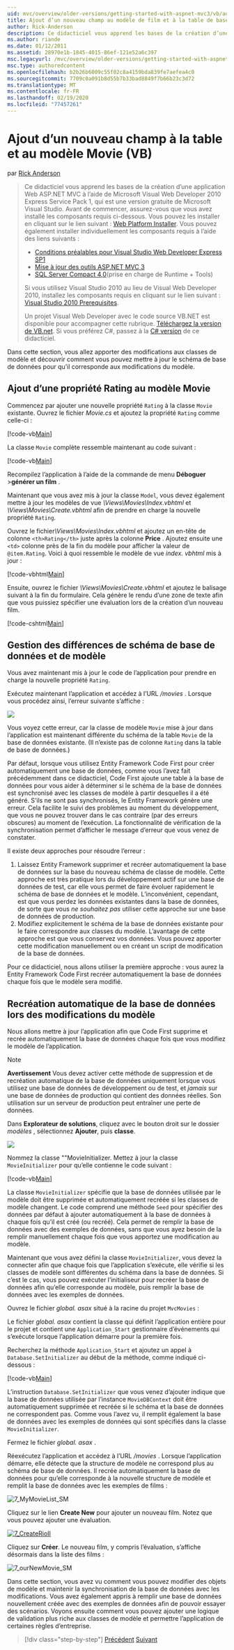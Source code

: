 ```yaml
---
uid: mvc/overview/older-versions/getting-started-with-aspnet-mvc3/vb/adding-a-new-field
title: Ajout d’un nouveau champ au modèle de film et à la table de base de données (VB) | Microsoft Docs
author: Rick-Anderson
description: Ce didacticiel vous apprend les bases de la création d’une application Web ASP.NET MVC à l’aide de Microsoft Visual Web Developer 2010 Express Service Pack 1, qui est...
ms.author: riande
ms.date: 01/12/2011
ms.assetid: 28970e1b-1845-4015-86ef-121e52a6c397
msc.legacyurl: /mvc/overview/older-versions/getting-started-with-aspnet-mvc3/vb/adding-a-new-field
msc.type: authoredcontent
ms.openlocfilehash: b2b26b6009c55f02c8a4159bda839fe7aefea4c0
ms.sourcegitcommit: 7709c0a091b8d55b7b33bad8849f7b66b23c3d72
ms.translationtype: MT
ms.contentlocale: fr-FR
ms.lasthandoff: 02/19/2020
ms.locfileid: "77457261"
---
```

# <a name="adding-a-new-field-to-the-movie-model-and-database-table-vb"></a>Ajout d’un nouveau champ à la table et au modèle Movie (VB)

par [Rick Anderson](https://twitter.com/RickAndMSFT)

> Ce didacticiel vous apprend les bases de la création d’une application Web ASP.NET MVC à l’aide de Microsoft Visual Web Developer 2010 Express Service Pack 1, qui est une version gratuite de Microsoft Visual Studio. Avant de commencer, assurez-vous que vous avez installé les composants requis ci-dessous. Vous pouvez les installer en cliquant sur le lien suivant : [Web Platform Installer](https://www.microsoft.com/web/gallery/install.aspx?appid=VWD2010SP1Pack). Vous pouvez également installer individuellement les composants requis à l’aide des liens suivants :
> 
> - [Conditions préalables pour Visual Studio Web Developer Express SP1](https://www.microsoft.com/web/gallery/install.aspx?appid=VWD2010SP1Pack)
> - [Mise à jour des outils ASP.NET MVC 3](https://www.microsoft.com/web/gallery/install.aspx?appsxml=&amp;appid=MVC3)
> - [SQL Server Compact 4,0](https://www.microsoft.com/web/gallery/install.aspx?appid=SQLCE;SQLCEVSTools_4_0)(prise en charge de Runtime + Tools)
> 
> Si vous utilisez Visual Studio 2010 au lieu de Visual Web Developer 2010, installez les composants requis en cliquant sur le lien suivant : [Visual Studio 2010 Prerequisites](https://www.microsoft.com/web/gallery/install.aspx?appsxml=&amp;appid=VS2010SP1Pack).
> 
> Un projet Visual Web Developer avec le code source VB.NET est disponible pour accompagner cette rubrique. [Téléchargez la version de VB.net](https://code.msdn.microsoft.com/Introduction-to-MVC-3-10d1b098). Si vous préférez C#, passez à la [ C# version](../cs/adding-a-new-field.md) de ce didacticiel.

Dans cette section, vous allez apporter des modifications aux classes de modèle et découvrir comment vous pouvez mettre à jour le schéma de base de données pour qu’il corresponde aux modifications du modèle.

## <a name="adding-a-rating-property-to-the-movie-model"></a>Ajout d’une propriété Rating au modèle Movie

Commencez par ajouter une nouvelle propriété `Rating` à la classe `Movie` existante. Ouvrez le fichier *Movie.cs* et ajoutez la propriété `Rating` comme celle-ci :

[!code-vb[Main](adding-a-new-field/samples/sample1.vb)]

La classe `Movie` complète ressemble maintenant au code suivant :

[!code-vb[Main](adding-a-new-field/samples/sample2.vb)]

Recompilez l’application à l’aide de la commande de menu **Déboguer** &gt;**générer un film** .

Maintenant que vous avez mis à jour la classe `Model`, vous devez également mettre à jour les modèles de vue *\Views\Movies\Index.vbhtml* et *\Views\Movies\Create.vbhtml* afin de prendre en charge la nouvelle propriété `Rating`.

Ouvrez le fichier<em>\Views\Movies\Index.vbhtml</em> et ajoutez un en-tête de colonne `<th>Rating</th>` juste après la colonne <strong>Price</strong> . Ajoutez ensuite une `<td>` colonne près de la fin du modèle pour afficher la valeur de `@item.Rating`. Voici à quoi ressemble le modèle de vue <em>index. vbhtml</em> mis à jour :

[!code-vbhtml[Main](adding-a-new-field/samples/sample3.vbhtml)]

Ensuite, ouvrez le fichier *\Views\Movies\Create.vbhtml* et ajoutez le balisage suivant à la fin du formulaire. Cela génère le rendu d’une zone de texte afin que vous puissiez spécifier une évaluation lors de la création d’un nouveau film.

[!code-cshtml[Main](adding-a-new-field/samples/sample4.cshtml)]

## <a name="managing-model-and-database-schema-differences"></a>Gestion des différences de schéma de base de données et de modèle

Vous avez maintenant mis à jour le code de l’application pour prendre en charge la nouvelle propriété `Rating`.

Exécutez maintenant l’application et accédez à l’URL */movies* . Lorsque vous procédez ainsi, l’erreur suivante s’affiche :

![](adding-a-new-field/_static/image1.png)

Vous voyez cette erreur, car la classe de modèle `Movie` mise à jour dans l’application est maintenant différente du schéma de la table `Movie` de la base de données existante. (Il n’existe pas de colonne `Rating` dans la table de base de données.)

Par défaut, lorsque vous utilisez Entity Framework Code First pour créer automatiquement une base de données, comme vous l’avez fait précédemment dans ce didacticiel, Code First ajoute une table à la base de données pour vous aider à déterminer si le schéma de la base de données est synchronisé avec les classes de modèle à partir desquelles il a été généré. S’ils ne sont pas synchronisés, le Entity Framework génère une erreur. Cela facilite le suivi des problèmes au moment du développement, que vous ne pouvez trouver dans le cas contraire (par des erreurs obscures) au moment de l’exécution. La fonctionnalité de vérification de la synchronisation permet d’afficher le message d’erreur que vous venez de constater.

Il existe deux approches pour résoudre l’erreur :

1. Laissez Entity Framework supprimer et recréer automatiquement la base de données sur la base du nouveau schéma de classe de modèle. Cette approche est très pratique lors du développement actif sur une base de données de test, car elle vous permet de faire évoluer rapidement le schéma de base de données et le modèle. L’inconvénient, cependant, est que vous perdez les données existantes dans la base de données, de sorte que vous *ne souhaitez pas* utiliser cette approche sur une base de données de production.
2. Modifiez explicitement le schéma de la base de données existante pour le faire correspondre aux classes du modèle. L’avantage de cette approche est que vous conservez vos données. Vous pouvez apporter cette modification manuellement ou en créant un script de modification de la base de données.

Pour ce didacticiel, nous allons utiliser la première approche : vous aurez la Entity Framework Code First recréer automatiquement la base de données chaque fois que le modèle sera modifié.

## <a name="automatically-re-creating-the-database-on-model-changes"></a>Recréation automatique de la base de données lors des modifications du modèle

Nous allons mettre à jour l’application afin que Code First supprime et recrée automatiquement la base de données chaque fois que vous modifiez le modèle de l’application.

> [!NOTE] 
> 
> **Avertissement** Vous devez activer cette méthode de suppression et de recréation automatique de la base de données uniquement lorsque vous utilisez une base de données de développement ou de test, et *jamais* sur une base de données de production qui contient des données réelles. Son utilisation sur un serveur de production peut entraîner une perte de données.

Dans **Explorateur de solutions**, cliquez avec le bouton droit sur le dossier *modèles* , sélectionnez **Ajouter**, puis **classe**.

![](adding-a-new-field/_static/image2.png)

Nommez la classe &quot;&quot;MovieInitializer. Mettez à jour la classe `MovieInitializer` pour qu’elle contienne le code suivant :

[!code-vb[Main](adding-a-new-field/samples/sample5.vb)]

La classe `MovieInitializer` spécifie que la base de données utilisée par le modèle doit être supprimée et automatiquement recréée si les classes de modèle changent. Le code comprend une méthode `Seed` pour spécifier des données par défaut à ajouter automatiquement à la base de données à chaque fois qu’il est créé (ou recréé). Cela permet de remplir la base de données avec des exemples de données, sans que vous ayez besoin de la remplir manuellement chaque fois que vous apportez une modification au modèle.

Maintenant que vous avez défini la classe `MovieInitializer`, vous devez la connecter afin que chaque fois que l’application s’exécute, elle vérifie si les classes de modèle sont différentes du schéma dans la base de données. Si c’est le cas, vous pouvez exécuter l’initialiseur pour recréer la base de données afin qu’elle corresponde au modèle, puis remplir la base de données avec les exemples de données.

Ouvrez le fichier *global. asax* situé à la racine du projet `MvcMovies` :

Le fichier *global. asax* contient la classe qui définit l’application entière pour le projet et contient une `Application_Start` gestionnaire d’événements qui s’exécute lorsque l’application démarre pour la première fois.

Recherchez la méthode `Application_Start` et ajoutez un appel à `Database.SetInitializer` au début de la méthode, comme indiqué ci-dessous :

[!code-vb[Main](adding-a-new-field/samples/sample6.vb)]

L’instruction `Database.SetInitializer` que vous venez d’ajouter indique que la base de données utilisée par l’instance `MovieDBContext` doit être automatiquement supprimée et recréée si le schéma et la base de données ne correspondent pas. Comme vous l’avez vu, il remplit également la base de données avec les exemples de données qui sont spécifiés dans la classe `MovieInitializer`.

Fermez le fichier *global. asax* .

Réexécutez l’application et accédez à l’URL */movies* . Lorsque l’application démarre, elle détecte que la structure de modèle ne correspond plus au schéma de base de données. Il recrée automatiquement la base de données pour qu’elle corresponde à la nouvelle structure de modèle et remplit la base de données avec les exemples de films :

![7_MyMovieList_SM](adding-a-new-field/_static/image3.png)

Cliquez sur le lien **Create New** pour ajouter un nouveau film. Notez que vous pouvez ajouter une évaluation.

[![7_CreateRioII](adding-a-new-field/_static/image5.png)](adding-a-new-field/_static/image4.png)

Cliquez sur **Créer**. Le nouveau film, y compris l’évaluation, s’affiche désormais dans la liste des films :

![7_ourNewMovie_SM](adding-a-new-field/_static/image6.png)

Dans cette section, vous avez vu comment vous pouvez modifier des objets de modèle et maintenir la synchronisation de la base de données avec les modifications. Vous avez également appris à remplir une base de données nouvellement créée avec des exemples de données afin de pouvoir essayer des scénarios. Voyons ensuite comment vous pouvez ajouter une logique de validation plus riche aux classes de modèle et permettre l’application de certaines règles d’entreprise.

> [!div class="step-by-step"]
> [Précédent](examining-the-edit-methods-and-edit-view.md)
> [Suivant](adding-validation-to-the-model.md)
